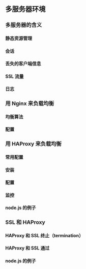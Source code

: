 ## 多服务器环境
### 多服务器的含义
#### 静态资源管理
#### 会话
#### 丢失的客户端信息
#### SSL 流量
#### 日志
### 用 Nginx 来负载均衡
#### 均衡算法
#### 配置
### 用 HAProxy 来负载均衡
#### 常用配置
#### 安装
#### 配置
#### 监控
#### node.js 的例子
### SSL 和 HAProxy
#### HAProxy 和 SSL 终止（termination）
#### HAProxy 和 SSL 通过
#### node.js 的例子



